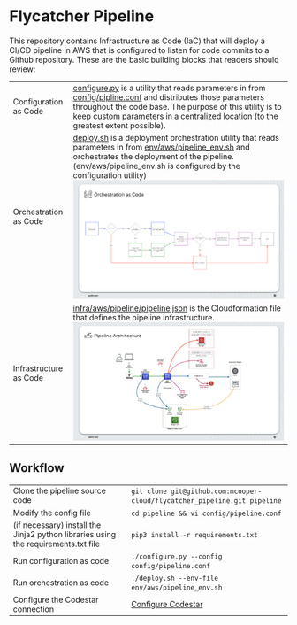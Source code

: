 # Flycatcher Pipeline

This repository contains Infrastructure as Code (IaC) that will deploy a CI/CD pipeline in AWS that is configured to listen for code commits to a Github repository.  These are the basic building blocks that readers should review:

|  |  |
| --- | --- |
| Configuration as Code | [configure.py](configure.py) is a utility that reads parameters in from [config/pipline.conf](config/pipeline.conf) and distributes those parameters throughout the code base.  The purpose of this utility is to keep custom parameters in a centralized location (to the greatest extent possible). |
| Orchestration as Code | [deploy.sh](deploy.sh) is a deployment orchestration utility that reads parameters in from [env/aws/pipeline_env.sh](env/aws/pipeline_env.sh) and orchestrates the deployment of the pipeline.  (env/aws/pipeline_env.sh is configured by the configuration utility) ![Deployment Orchestration](docs/orchestration_flow.png)|
| Infrastructure as Code | [infra/aws/pipeline/pipeline.json](infra/aws/pipeline/pipeline.json) is the Cloudformation file that defines the pipeline infrastructure. ![Pipeline Architecture](docs/pipeline_architecture.png)|

## Workflow

|  |  |
| --- | --- |
| Clone the pipeline source code | `git clone git@github.com:mcooper-cloud/flycatcher_pipeline.git pipeline` |
| Modify the config file | `cd pipeline && vi config/pipeline.conf` |
|(if necessary) install the Jinja2 python libraries using the requirements.txt file| `pip3 install -r requirements.txt` |
| Run configuration as code |  `./configure.py --config config/pipeline.conf` |
| Run orchestration as code | `./deploy.sh --env-file env/aws/pipeline_env.sh` |
| Configure the Codestar connection | [Configure Codestar](https://docs.aws.amazon.com/dtconsole/latest/userguide/connections-update.html) |